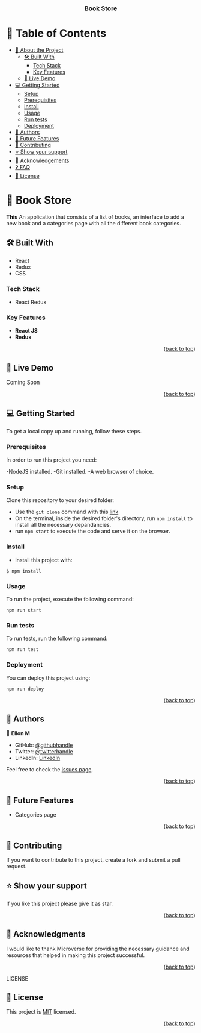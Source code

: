 <a name="readme-top"></a>


<div align="center">

  <!-- <img src="murple_logo.png" alt="logo" width="140"  height="auto" />
  <br/> -->

  <h3><b>Book Store</b></h3>

</div>

# 📗 Table of Contents

- [📖 About the Project](#about-project)
  - [🛠 Built With](#built-with)
    - [Tech Stack](#tech-stack)
    - [Key Features](#key-features)
  - [🚀 Live Demo](#live-demo)
- [💻 Getting Started](#getting-started)
  - [Setup](#setup)
  - [Prerequisites](#prerequisites)
  - [Install](#install)
  - [Usage](#usage)
  - [Run tests](#run-tests)
  - [Deployment](#deployment)
- [👥 Authors](#authors)
- [🔭 Future Features](#future-features)
- [🤝 Contributing](#contributing)
- [⭐️ Show your support](#support)
- [🙏 Acknowledgements](#acknowledgements)
- [❓ FAQ](#faq)
- [📝 License](#license)


# 📖 Book Store <a name="about-project"></a>


**This** An application that consists of a list of books, an interface to add a new book and a categories page with all the different book categories.


## 🛠 Built With <a name="built-with"></a>

- React
- Redux
- CSS

### Tech Stack <a name="tech-stack"></a>

- React Redux


### Key Features <a name="key-features"></a>


- **React JS**
- **Redux**


<p align="right">(<a href="#readme-top">back to top</a>)</p>


## 🚀 Live Demo <a name="live-demo"></a>

Coming Soon


<p align="right">(<a href="#readme-top">back to top</a>)</p>

<!-- GETTING STARTED -->

## 💻 Getting Started <a name="getting-started"></a>



To get a local copy up and running, follow these steps.

### Prerequisites

In order to run this project you need:

-NodeJS installed.
-Git installed.
-A web browser of choice.

### Setup

Clone this repository to your desired folder:
 
- Use the `git clone` command with this [link](https://github.com/Ellon-M/bookstore.git)
- On the terminal, inside the desired folder's directory, run `npm install` to install all the necessary depandancies.
- run `npm start` to execute the code and serve it on the browser.

### Install

- Install this project with:

```
$ npm install
```

### Usage

To run the project, execute the following command:

```
npm run start
```

### Run tests

To run tests, run the following command:

```
npm run test
```

### Deployment

You can deploy this project using:


```
npm run deploy
```

<p align="right">(<a href="#readme-top">back to top</a>)</p>

<!-- AUTHORS -->

## 👥 Authors <a name="authors"></a>


👤 **Ellon M**

- GitHub: [@githubhandle](https://github.com/Ellon-M)
- Twitter: [@twitterhandle](https://twitter.com/ellonm4)
- LinkedIn: [LinkedIn](https://linkedin.com/in/ellon-m)


Feel free to check the [issues page](../../issues/).

<p align="right">(<a href="#readme-top">back to top</a>)</p>


## 🔭 Future Features <a name="future-features"></a>

- Categories page

 <p align="right">(<a href="#readme-top">back to top</a>)</p>

## 🤝 Contributing <a name="contributing"></a>

If you want to contribute to this project, create a fork and submit a pull request.

## ⭐️ Show your support <a name="support"></a>

If you like this project please give it as star.

<p align="right">(<a href="#readme-top">back to top</a>)</p>

## 🙏 Acknowledgments <a name="acknowledgements"></a>

I would like to thank Microverse for providing the necessary guidance and resources that helped in making this project successful.

<p align="right">(<a href="#readme-top">back to top</a>)</p>

<!-- FAQ (optional) -->

<!-- ## ❓ FAQ <a name="faq"></a>

> Add at least 2 questions new developers would ask when they decide to use your project.

- **[Question_1]**

  - [Answer_1]

- **[Question_2]**

  - [Answer_2]

<p align="right">(<a href="#readme-top">back to top</a>)</p> -->

LICENSE

## 📝 License <a name="license"></a>

This project is [MIT](./LICENSE) licensed.

<p align="right">(<a href="#readme-top">back to top</a>)</p>
